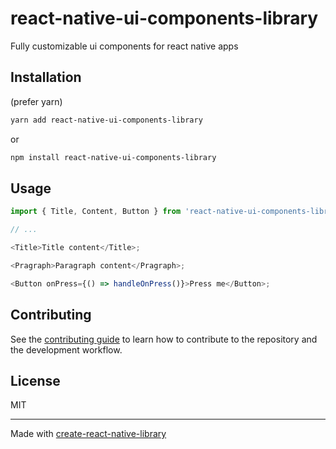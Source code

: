 # react-native-ui-components-library

Fully customizable ui components for react native apps

## Installation

(prefer yarn)

```sh
yarn add react-native-ui-components-library
```

or

```sh
npm install react-native-ui-components-library
```

## Usage

```js
import { Title, Content, Button } from 'react-native-ui-components-library';

// ...

<Title>Title content</Title>;

<Pragraph>Paragraph content</Pragraph>;

<Button onPress={() => handleOnPress()}>Press me</Button>;
```

## Contributing

See the [contributing guide](CONTRIBUTING.md) to learn how to contribute to the repository and the development workflow.

## License

MIT

---

Made with [create-react-native-library](https://github.com/callstack/react-native-builder-bob)
